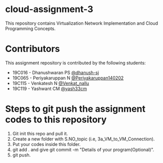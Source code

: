 # cloud-assignment-3
This repository contains Virtualization Network Implementation and Cloud Programming Concepts.

# Contributors
This assignment repository is contributed by the following students:
* 19C016 - Dhanushwaran PS <a href="https://github.com/dhanush-sj">@dhanush-sj</a>
* 19C065 - Periyakaruppan N <a href="https://github.com/Periyakaruppan140202">@Periyakaruppan140202</a>
* 19C115 - Venkatesh N <a href="https://github.com/Venkat-nallu">@Venkat_nallu</a>
* 19C119 - Yashwant CM <a href="https://github.com/yash33cm">@yash33cm</a>


# Steps to git push the assignment codes to this repository

1. Git init this repo and pull it.
2. Create a new folder with S.NO_topic (i.e, 3a_VM_to_VM_Connection).
3. Put your codes inside this folder.
4. git add . and give git commit -m "Details of your program(Optional)".
5. git push.
